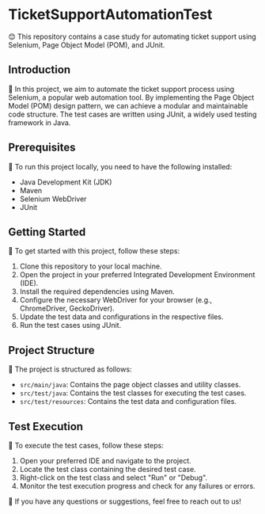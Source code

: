 # TicketSupportAutomationTest

😊 This repository contains a case study for automating ticket support using Selenium, Page Object Model (POM), and JUnit.

## Introduction

🚀 In this project, we aim to automate the ticket support process using Selenium, a popular web automation tool. By implementing the Page Object Model (POM) design pattern, we can achieve a modular and maintainable code structure. The test cases are written using JUnit, a widely used testing framework in Java.

## Prerequisites

🔧 To run this project locally, you need to have the following installed:

- Java Development Kit (JDK)
- Maven
- Selenium WebDriver
- JUnit

## Getting Started

👣 To get started with this project, follow these steps:

1. Clone this repository to your local machine.
2. Open the project in your preferred Integrated Development Environment (IDE).
3. Install the required dependencies using Maven.
4. Configure the necessary WebDriver for your browser (e.g., ChromeDriver, GeckoDriver).
5. Update the test data and configurations in the respective files.
6. Run the test cases using JUnit.

## Project Structure

📁 The project is structured as follows:

- `src/main/java`: Contains the page object classes and utility classes.
- `src/test/java`: Contains the test classes for executing the test cases.
- `src/test/resources`: Contains the test data and configuration files.

## Test Execution

🔬 To execute the test cases, follow these steps:

1. Open your preferred IDE and navigate to the project.
2. Locate the test class containing the desired test case.
3. Right-click on the test class and select "Run" or "Debug".
4. Monitor the test execution progress and check for any failures or errors.

📧 If you have any questions or suggestions, feel free to reach out to us!
